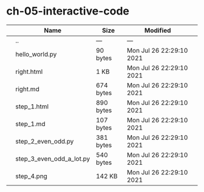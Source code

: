 # ch-05-interactive-code

<table><thead><tr class="header"><th></th><th>Name</th><th>Size</th><th>Modified</th><th></th></tr></thead><tbody><tr class="odd"><td></td><td><span class="goup">..</span></td><td>—</td><td>—</td><td></td></tr><tr class="even"><td></td><td><span class="name">hello_world.py</span></td><td>90 bytes</td><td>Mon Jul 26 22:29:10 2021</td><td></td></tr><tr class="odd"><td></td><td><span class="name">right.html</span></td><td>1 KB</td><td>Mon Jul 26 22:29:10 2021</td><td></td></tr><tr class="even"><td></td><td><span class="name">right.md</span></td><td>674 bytes</td><td>Mon Jul 26 22:29:10 2021</td><td></td></tr><tr class="odd"><td></td><td><span class="name">step_1.html</span></td><td>890 bytes</td><td>Mon Jul 26 22:29:10 2021</td><td></td></tr><tr class="even"><td></td><td><span class="name">step_1.md</span></td><td>107 bytes</td><td>Mon Jul 26 22:29:10 2021</td><td></td></tr><tr class="odd"><td></td><td><span class="name">step_2_even_odd.py</span></td><td>381 bytes</td><td>Mon Jul 26 22:29:10 2021</td><td></td></tr><tr class="even"><td></td><td><span class="name">step_3_even_odd_a_lot.py</span></td><td>540 bytes</td><td>Mon Jul 26 22:29:10 2021</td><td></td></tr><tr class="odd"><td></td><td><span class="name">step_4.png</span></td><td>142 KB</td><td>Mon Jul 26 22:29:10 2021</td><td></td></tr></tbody></table>
